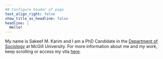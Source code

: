```yaml
---
## Configure header of page
text_align_right: false
show_title_as_headline: false
headline: |
  Hello!
---
```


<!-- this is a subheadline -->

My name is Sakeef M. Karim and I am a PhD Candidate in the [Department of Sociology](https://www.mcgill.ca/sociology/) at McGill University. For more information about me and my work, keep scrolling <i class="fas fa-arrow-down"></i> or access my vita [here](/files/CV_August2021.pdf).